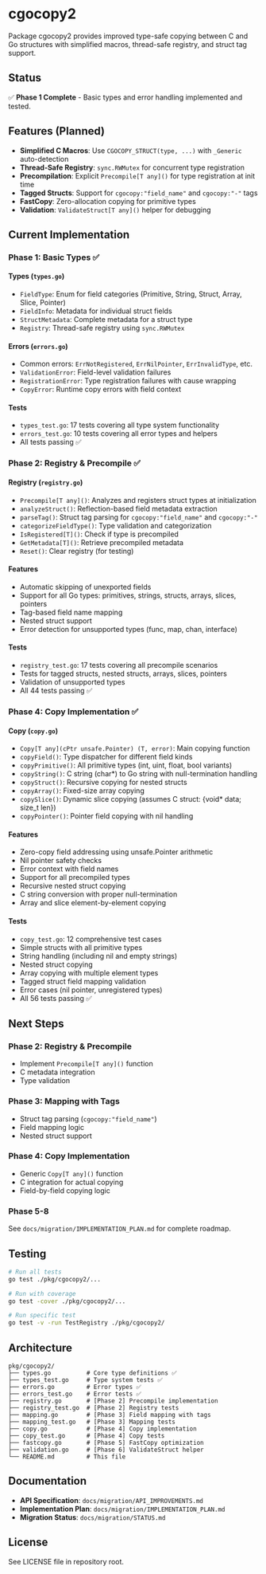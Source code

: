 # cgocopy2

Package cgocopy2 provides improved type-safe copying between C and Go structures with simplified macros, thread-safe registry, and struct tag support.

## Status

✅ **Phase 1 Complete** - Basic types and error handling implemented and tested.

## Features (Planned)

- **Simplified C Macros**: Use `CGOCOPY_STRUCT(type, ...)` with `_Generic` auto-detection
- **Thread-Safe Registry**: `sync.RWMutex` for concurrent type registration
- **Precompilation**: Explicit `Precompile[T any]()` for type registration at init time
- **Tagged Structs**: Support for `cgocopy:"field_name"` and `cgocopy:"-"` tags
- **FastCopy**: Zero-allocation copying for primitive types
- **Validation**: `ValidateStruct[T any]()` helper for debugging

## Current Implementation

### Phase 1: Basic Types ✅

#### Types (`types.go`)
- `FieldType`: Enum for field categories (Primitive, String, Struct, Array, Slice, Pointer)
- `FieldInfo`: Metadata for individual struct fields
- `StructMetadata`: Complete metadata for a struct type
- `Registry`: Thread-safe registry using `sync.RWMutex`

#### Errors (`errors.go`)
- Common errors: `ErrNotRegistered`, `ErrNilPointer`, `ErrInvalidType`, etc.
- `ValidationError`: Field-level validation failures
- `RegistrationError`: Type registration failures with cause wrapping
- `CopyError`: Runtime copy errors with field context

#### Tests
- `types_test.go`: 17 tests covering all type system functionality
- `errors_test.go`: 10 tests covering all error types and helpers
- All tests passing ✅

### Phase 2: Registry & Precompile ✅

#### Registry (`registry.go`)
- `Precompile[T any]()`: Analyzes and registers struct types at initialization
- `analyzeStruct()`: Reflection-based field metadata extraction
- `parseTag()`: Struct tag parsing for `cgocopy:"field_name"` and `cgocopy:"-"`
- `categorizeFieldType()`: Type validation and categorization
- `IsRegistered[T]()`: Check if type is precompiled
- `GetMetadata[T]()`: Retrieve precompiled metadata
- `Reset()`: Clear registry (for testing)

#### Features
- Automatic skipping of unexported fields
- Support for all Go types: primitives, strings, structs, arrays, slices, pointers
- Tag-based field name mapping
- Nested struct support
- Error detection for unsupported types (func, map, chan, interface)

#### Tests
- `registry_test.go`: 17 tests covering all precompile scenarios
- Tests for tagged structs, nested structs, arrays, slices, pointers
- Validation of unsupported types
- All 44 tests passing ✅

### Phase 4: Copy Implementation ✅

#### Copy (`copy.go`)
- `Copy[T any](cPtr unsafe.Pointer) (T, error)`: Main copying function
- `copyField()`: Type dispatcher for different field kinds
- `copyPrimitive()`: All primitive types (int, uint, float, bool variants)
- `copyString()`: C string (char*) to Go string with null-termination handling
- `copyStruct()`: Recursive copying for nested structs
- `copyArray()`: Fixed-size array copying
- `copySlice()`: Dynamic slice copying (assumes C struct: {void* data; size_t len})
- `copyPointer()`: Pointer field copying with nil handling

#### Features
- Zero-copy field addressing using unsafe.Pointer arithmetic
- Nil pointer safety checks
- Error context with field names
- Support for all precompiled types
- Recursive nested struct copying
- C string conversion with proper null-termination
- Array and slice element-by-element copying

#### Tests
- `copy_test.go`: 12 comprehensive test cases
- Simple structs with all primitive types
- String handling (including nil and empty strings)
- Nested struct copying
- Array copying with multiple element types
- Tagged struct field mapping validation
- Error cases (nil pointer, unregistered types)
- All 56 tests passing ✅

## Next Steps

### Phase 2: Registry & Precompile
- Implement `Precompile[T any]()` function
- C metadata integration
- Type validation

### Phase 3: Mapping with Tags
- Struct tag parsing (`cgocopy:"field_name"`)
- Field mapping logic
- Nested struct support

### Phase 4: Copy Implementation
- Generic `Copy[T any]()` function
- C integration for actual copying
- Field-by-field copying logic

### Phase 5-8
See `docs/migration/IMPLEMENTATION_PLAN.md` for complete roadmap.

## Testing

```bash
# Run all tests
go test ./pkg/cgocopy2/...

# Run with coverage
go test -cover ./pkg/cgocopy2/...

# Run specific test
go test -v -run TestRegistry ./pkg/cgocopy2/
```

## Architecture

```
pkg/cgocopy2/
├── types.go          # Core type definitions ✅
├── types_test.go     # Type system tests ✅
├── errors.go         # Error types ✅
├── errors_test.go    # Error tests ✅
├── registry.go       # [Phase 2] Precompile implementation
├── registry_test.go  # [Phase 2] Registry tests
├── mapping.go        # [Phase 3] Field mapping with tags
├── mapping_test.go   # [Phase 3] Mapping tests
├── copy.go           # [Phase 4] Copy implementation
├── copy_test.go      # [Phase 4] Copy tests
├── fastcopy.go       # [Phase 5] FastCopy optimization
├── validation.go     # [Phase 6] ValidateStruct helper
└── README.md         # This file
```

## Documentation

- **API Specification**: `docs/migration/API_IMPROVEMENTS.md`
- **Implementation Plan**: `docs/migration/IMPLEMENTATION_PLAN.md`
- **Migration Status**: `docs/migration/STATUS.md`

## License

See LICENSE file in repository root.
